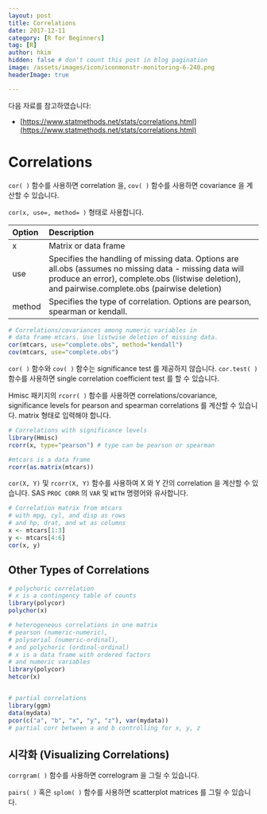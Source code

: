 ```yaml
---
layout: post  
title: Correlations  
date: 2017-12-11  
category: [R for Beginners]  
tag: [R]  
author: hkim  
hidden: false # don't count this post in blog pagination  
image: /assets/images/icon/iconmonstr-monitoring-6-240.png
headerImage: true

---
```


다음 자료를 참고하였습니다:  
- [https://www.statmethods.net/stats/correlations.html](https://www.statmethods.net/stats/correlations.html)

# Correlations

`cor( )` 함수를 사용하면 correlation 을, `cov( )` 함수를 사용하면 covariance 을 계산할 수 있습니다.

`cor(x, use=, method= )` 형태로 사용합니다.

Option   | Description
:--------|:---------------
x        | Matrix or data frame
use      | Specifies the handling of missing data. Options are all.obs (assumes no missing data - missing data will produce an error), complete.obs (listwise deletion), and pairwise.complete.obs (pairwise deletion)
method   |  Specifies the type of correlation. Options are pearson, spearman or kendall.

```r
# Correlations/covariances among numeric variables in
# data frame mtcars. Use listwise deletion of missing data.
cor(mtcars, use="complete.obs", method="kendall")
cov(mtcars, use="complete.obs")
```

`cor( )` 함수와 `cov( )` 함수는 significance test 를 제공하지 않습니다. `cor.test( )` 함수를 사용하면 single correlation coefficient test 를 할 수 있습니다.

Hmisc 패키지의 `rcorr( )` 함수를 사용하면 correlations/covariance, significance levels for pearson and spearman correlations 를 계산할 수 있습니다. matrix 형태로 입력해야 합니다.

```r
# Correlations with significance levels
library(Hmisc)
rcorr(x, type="pearson") # type can be pearson or spearman

#mtcars is a data frame
rcorr(as.matrix(mtcars))
```

`cor(X, Y)` 및 `rcorr(X, Y)` 함수를 사용하여 X 와 Y 간의 correlation 을 계산할 수 있습니다. SAS `PROC CORR` 의 `VAR` 및 `WITH` 명령어와 유사합니다.


```r
# Correlation matrix from mtcars
# with mpg, cyl, and disp as rows
# and hp, drat, and wt as columns
x <- mtcars[1:3]
y <- mtcars[4:6]
cor(x, y)
```

## Other Types of Correlations

```r
# polychoric correlation
# x is a contingency table of counts
library(polycor)
polychor(x)

# heterogeneous correlations in one matrix
# pearson (numeric-numeric),
# polyserial (numeric-ordinal),
# and polychoric (ordinal-ordinal)
# x is a data frame with ordered factors
# and numeric variables
library(polycor)
hetcor(x)


# partial correlations
library(ggm)
data(mydata)
pcor(c("a", "b", "x", "y", "z"), var(mydata))
# partial corr between a and b controlling for x, y, z
```

## 시각화 (Visualizing Correlations)

`corrgram( )` 함수를 사용하면 correlogram 을 그릴 수 있습니다.

`pairs( )` 혹은 `splom( )` 함수를 사용하면 scatterplot matrices 를 그릴 수 있습니다.

